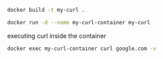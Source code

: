 ```bash
docker build -t my-curl .
```

```bash
docker run -d --name my-curl-container my-curl
```

executing curl inside the container
```bash
docker exec my-curl-container curl google.com -v
```